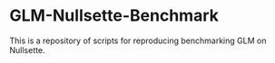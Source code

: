 # GLM-Nullsette-Benchmark
This is a repository of scripts for reproducing benchmarking GLM on Nullsette.
